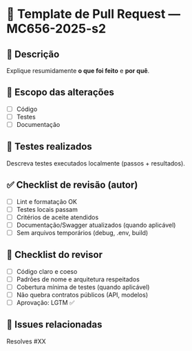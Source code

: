 # 🔀 Template de Pull Request — MC656-2025-s2

## 🧩 Descrição
Explique resumidamente **o que foi feito** e **por quê**.

## 📂 Escopo das alterações
- [ ] Código
- [ ] Testes
- [ ] Documentação

## 🧪 Testes realizados
Descreva testes executados localmente (passos + resultados).

## ✅ Checklist de revisão (autor)
- [ ] Lint e formatação OK
- [ ] Testes locais passam
- [ ] Critérios de aceite atendidos
- [ ] Documentação/Swagger atualizados (quando aplicável)
- [ ] Sem arquivos temporários (debug, .env, build)

## 👀 Checklist do revisor
- [ ] Código claro e coeso
- [ ] Padrões de nome e arquitetura respeitados
- [ ] Cobertura mínima de testes (quando aplicável)
- [ ] Não quebra contratos públicos (API, modelos)
- [ ] Aprovação: LGTM ✅

## 🔗 Issues relacionadas
Resolves #XX
